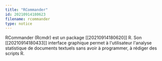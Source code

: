 ```yaml
---
title: "RCommander"
id: 20210914180623
filename: rcommander
type: notice
---
```


RCommander (Rcmdr) est un package [[20210914180620]] R. Son [[20210914180433]] interface graphique permet à l'utilisateur l'analyse statistique de documents textuels sans avoir à programmer, à rédiger des scripts R. 

